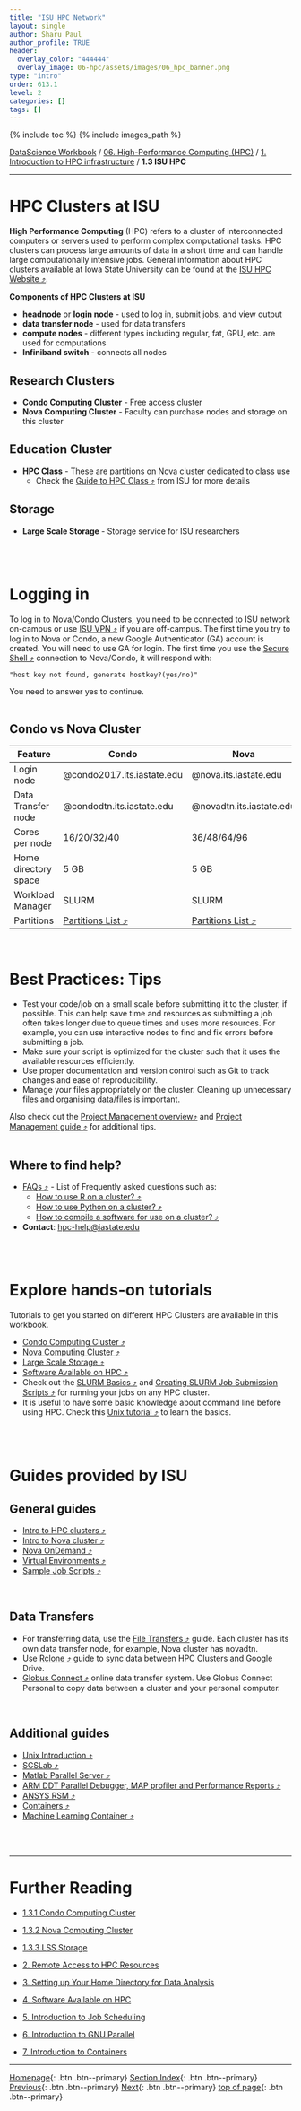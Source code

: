 ```yaml
---
title: "ISU HPC Network"
layout: single
author: Sharu Paul
author_profile: TRUE
header:
  overlay_color: "444444"
  overlay_image: 06-hpc/assets/images/06_hpc_banner.png
type: "intro"
order: 613.1
level: 2
categories: []
tags: []
---
```


{% include toc %}
{% include images_path %}

[DataScience Workbook](https://datascience.101workbook.org/) / [06. High-Performance Computing (HPC)](../../00-IntroToHPC-LandingPage.md) / [1. Introduction to HPC infrastructure](../01-introduction-to-hpc-infrastructure.md) / **1.3 ISU HPC**

---


# HPC Clusters at ISU
**High Performance Computing** (HPC) refers to a cluster of interconnected computers or servers used to perform complex computational tasks. HPC clusters can process large amounts of data in a short time and can handle large computationally intensive jobs. General information about HPC clusters available at Iowa State University can be found at the <a href="https://www.hpc.iastate.edu/" target="_blank">ISU HPC Website ⤴</a>. <br>

**Components of HPC Clusters at ISU**
* **headnode** or **login node** - used to log in, submit jobs, and view output
* **data transfer node** - used for data transfers
* **compute nodes** - different types including regular, fat, GPU, etc. are used for computations
* **Infiniband switch** - connects all nodes


## Research Clusters
* **Condo Computing Cluster** - Free access cluster
* **Nova Computing Cluster** - Faculty can purchase nodes and storage on this cluster


## Education Cluster
* **HPC Class** - These are partitions on Nova cluster dedicated to class use
  * Check the <a href="https://www.hpc.iastate.edu/guides/nova/hpc-class" target="_blank">Guide to HPC Class ⤴</a> from ISU for more details


## Storage
* **Large Scale Storage** - Storage service for ISU researchers
<br>
<br>

# Logging in
To log in to Nova/Condo Clusters, you need to be connected to ISU network on-campus or use <a href="https://vpn.iastate.edu/+CSCOE+/logon.html#form_title_text" target="_blank">ISU VPN ⤴</a> if you are off-campus. The first time you try to log in to Nova or Condo, a new Google Authenticator (GA) account is created. You will need to use GA for login. The first time you use the <a href="https://datascience.101workbook.org/06-IntroToHPC/02-FILE-ACCESS/03-secure-shell-connection" target="_blank">Secure Shell ⤴</a> connection to Nova/Condo, it will respond with:

```
"host key not found, generate hostkey?(yes/no)"
```

You need to answer yes to continue.
<br>
<br>

## Condo vs Nova Cluster

| Feature | Condo | Nova |
|--- | --- | ---- |
Login node | @condo2017.its.iastate.edu | @nova.its.iastate.edu
Data Transfer node | @condodtn.its.iastate.edu | @novadtn.its.iastate.edu
Cores per node | 16/20/32/40 | 36/48/64/96
Home directory space | 5 GB | 5 GB
Workload Manager | SLURM | SLURM
Partitions | <a href="https://www.hpc.iastate.edu/guides/condo-2017/queue-configuration" target="_blank">Partitions List ⤴</a> | <a href="https://www.hpc.iastate.edu/guides/nova/partition-configuration" target="_blank">Partitions List ⤴</a>

<br>

# Best Practices: Tips

* Test your code/job on a small scale before submitting it to the cluster, if possible. This can help save time and resources as submitting a job often takes longer due to queue times and uses more resources. For example, you can use interactive nodes to find and fix errors before submitting a job.
* Make sure your script is optimized for the cluster such that it uses the available resources efficiently.
* Use proper documentation and version control such as Git to track changes and ease of reproducibility.
* Manage your files appropriately on the cluster. Cleaning up unnecessary files and organising data/files is important.

Also check out the <a href="https://datascience.101workbook.org/09-ProjectManagement/00-RESEARCH-PROJECT/01-project-management-overview" target="_blank">Project Management overview⤴</a> and <a href="https://datascience.101workbook.org/09-ProjectManagement/00-RESEARCH-PROJECT/02-intro-to-project-management" target="_blank">Project Management guide ⤴</a> for additional tips.
<br>
<br>

## Where to find help?
* <a href="https://www.hpc.iastate.edu/faq" target="_blank">FAQs ⤴</a> - List of Frequently asked questions such as:
  * <a href="https://www.hpc.iastate.edu/faq#R" target="_blank">How to use R on a cluster? ⤴</a>
  * <a href="https://www.hpc.iastate.edu/faq#python" target="_blank">How to use Python on a cluster? ⤴</a>
  * <a href="https://www.hpc.iastate.edu/faq#compile" target="_blank">How to compile a software for use on a cluster? ⤴</a>
* <b>Contact</b>: hpc-help@iastate.edu
<br>
<br>

# Explore hands-on tutorials
Tutorials to get you started on different HPC Clusters are available in this workbook.
* <a href="https://datascience.101workbook.org/06-IntroToHPC/01-HPC-NETWORKS/03-ISUHPC/02-isu-hpc-condo-cluster" target="_blank">Condo Computing Cluster ⤴</a>
* <a href="https://datascience.101workbook.org/06-IntroToHPC/01-HPC-NETWORKS/03-ISUHPC/03-isu-hpc-nova-cluster" target="_blank">Nova Computing Cluster ⤴</a>
* <a href="https://datascience.101workbook.org/06-IntroToHPC/01-HPC-NETWORKS/03-ISUHPC/04-isu-hpc-lss-storage" target="_blank">Large Scale Storage ⤴</a>
* <a href="https://datascience.101workbook.org/06-IntroToHPC/04-SOFTWARE/01-software-available-on-HPC" target="_blank">Software Available on HPC ⤴</a>
* Check out the <a href="https://datascience.101workbook.org/06-IntroToHPC/05-JOB-QUEUE/01-SLURM/01-slurm-basics" target="_blank">SLURM Basics ⤴</a> and <a href="https://datascience.101workbook.org/06-IntroToHPC/05-JOB-QUEUE/01-SLURM/03-slurm-1-tutorial-job-submission" target="_blank">Creating SLURM Job Submission Scripts ⤴</a> for running your jobs on any HPC cluster.
* It is useful to have some basic knowledge about command line before using HPC. Check this <a href="https://datascience.101workbook.org/02-IntroToCommandLine/02E-tutorial-unix-getting-started" target="_blank">Unix tutorial ⤴</a> to learn the basics.
<br>
<br>

# Guides provided by ISU
## General guides

* <a href="https://www.hpc.iastate.edu/guides/introduction-to-hpc-clusters" target="_blank">Intro to HPC clusters ⤴</a>
* <a href="https://www.hpc.iastate.edu/guides/nova" target="_blank">Intro to Nova cluster ⤴</a>
* <a href="https://www.hpc.iastate.edu/guides/open-ondemand" target="_blank">Nova OnDemand ⤴</a>
* <a href="https://www.hpc.iastate.edu/guides/virtual-environments" target="_blank">Virtual Environments ⤴</a>
* <a href="https://www.hpc.iastate.edu/guides/sample-job-scripts" target="_blank">Sample Job Scripts ⤴</a>
<br>

## Data Transfers

* For transferring data, use the <a href="https://www.hpc.iastate.edu/guides/file-transfers" target="_blank">File Transfers ⤴</a> guide. Each cluster has its own data transfer node, for example, Nova cluster has novadtn.
* Use <a href="https://www.hpc.iastate.edu/guides/rclone" target="_blank">Rclone ⤴</a> guide to sync data between HPC Clusters and Google Drive.
* <a href="https://www.hpc.iastate.edu/guides/globus-online" target="_blank">Globus Connect ⤴</a> online data transfer system. Use Globus Connect Personal to copy data between a cluster and your personal computer.
<br>

## Additional guides

* <a href="https://www.hpc.iastate.edu/guides/unix-introduction" target="_blank">Unix Introduction ⤴</a>
* <a href="https://www.hpc.iastate.edu/guides/scslab" target="_blank">SCSLab ⤴</a>
* <a href="https://www.hpc.iastate.edu/guides/using-matlab-parallel-server" target="_blank">Matlab Parallel Server ⤴</a>
* <a href="https://www.hpc.iastate.edu/guides/using-ddt-parallel-debugger--map-profiler-and-performance-reports" target="_blank">ARM DDT Parallel Debugger, MAP profiler and Performance Reports ⤴</a>
* <a href="https://www.hpc.iastate.edu/guides/using-ansys-rsm" target="_blank">ANSYS RSM ⤴</a>
* <a href="https://www.hpc.iastate.edu/guides/containers" target="_blank">Containers ⤴</a>
* <a href="https://researchit.las.iastate.edu/guides/pronto/machine_learning/" target="_blank">Machine Learning Container ⤴</a>
<br>
<br>

___
# Further Reading
* [1.3.1 Condo Computing Cluster](02-isu-hpc-condo-cluster)
* [1.3.2 Nova Computing Cluster](03-isu-hpc-nova-cluster)
* [1.3.3 LSS Storage](04-isu-hpc-lss-storage)

* [2. Remote Access to HPC Resources](../../02-FILE-ACCESS/01-remote-data-access.md)
* [3. Setting up Your Home Directory for Data Analysis](../../03-HOME-DIRECTORY/00-setting-up-home-directory.md)
* [4. Software Available on HPC](../../04-SOFTWARE/01-software-available-on-HPC.md)
* [5. Introduction to Job Scheduling](../../05-JOB-QUEUE/00-introduction-to-job-scheduling.md)
* [6. Introduction to GNU Parallel](../../06-PARALLEL/01-introduction-to-gnu-parallel.md)
* [7. Introduction to Containers](../../07-CONTAINERS/00-introduction-to-containers.md)

___

[Homepage](../../../index.md){: .btn  .btn--primary}
[Section Index](../../00-IntroToHPC-LandingPage){: .btn  .btn--primary}
[Previous](../02-SCINET/04-scinet-juno-storage){: .btn  .btn--primary}
[Next](02-isu-hpc-condo-cluster){: .btn  .btn--primary}
[top of page](#introduction){: .btn  .btn--primary}
